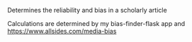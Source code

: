 Determines the reliability and bias in a scholarly article

Calculations are determined by my bias-finder-flask app and https://www.allsides.com/media-bias
